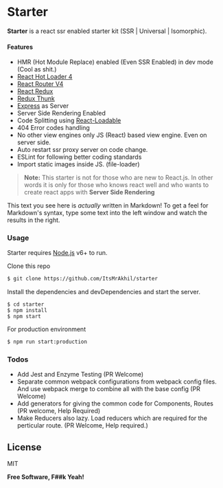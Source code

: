 # Starter
**Starter** is a react ssr enabled starter kit (SSR | Universal | Isomorphic).

#### Features
  - HMR (Hot Module Replace) enabled (Even SSR Enabled) in dev mode (Cool as shit.)
  - [React Hot Loader 4](https://github.com/gaearon/react-hot-loader/tree/next)
  - [React Router V4](https://reacttraining.com/react-router/web/guides/philosophy)
  - [React Redux](https://github.com/reactjs/react-redux)
  - [Redux Thunk](https://github.com/gaearon/redux-thunk)
  - [Express](http://expressjs.com/) as Server
  - Server Side Rendering Enabled
  - Code Splitting using [React-Loadable](https://github.com/thejameskyle/react-loadable)
  - 404 Error codes handling
  - No other view engines only JS (React) based view engine. Even on server side.
  - Auto restart ssr proxy server on code change.
  - ESLint for following better coding standards
  - Import static images inside JS. (file-loader)


> **Note:** This starter is not for those who are new to React.js. In other words it is only for those who knows react well and who wants to create react apps with **Server Side Rendering**

This text you see here is *actually* written in Markdown! To get a feel for Markdown's syntax, type some text into the left window and watch the results in the right.

### Usage

Starter requires [Node.js](https://nodejs.org/) v6+ to run.

Clone this repo
```sh
$ git clone https://github.com/ItsMrAkhil/starter
```
Install the dependencies and devDependencies and start the server.

```
$ cd starter
$ npm install
$ npm start
```

For production environment

```sh
$ npm run start:production
```

### Todos

 - Add Jest and Enzyme Testing (PR Welcome)
 - Separate common webpack configurations from webpack config files. And use webpack merge to combine all with the base config (PR Welcome)
 - Add generators for giving the common code for Components, Routes (PR welcome, Help Required)
 - Make Reducers also lazy. Load reducers which are required for the perticular route. (PR Welcome, Help required.)

License
----
MIT

**Free Software, F##k Yeah!**
